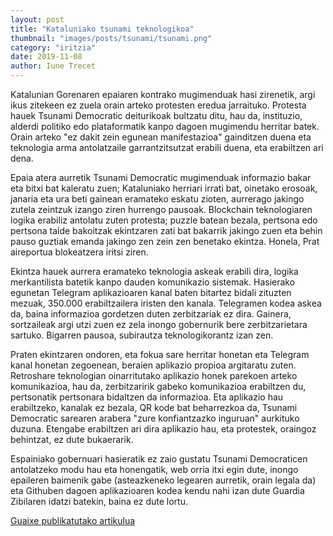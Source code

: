 ```yaml
---
layout: post
title: "Kataluniako tsunami teknologikoa"
thumbnail: "images/posts/tsunami/tsunami.png"
category: "iritzia"
date: 2019-11-08
author: Iune Trecet
---
```


Katalunian Gorenaren epaiaren kontrako mugimenduak hasi zirenetik, argi ikus zitekeen ez zuela orain arteko protesten eredua jarraituko. Protesta hauek Tsunami Democratic deiturikoak bultzatu ditu, hau da, instituzio, alderdi politiko edo plataformatik kanpo dagoen mugimendu herritar batek. Orain arteko "ez dakit zein egunean manifestazioa" gainditzen duena eta teknologia arma antolatzaile garrantzitsutzat erabili duena, eta erabiltzen ari dena.

Epaia atera aurretik Tsunami Democratic mugimenduak informazio bakar eta bitxi bat kaleratu zuen; Kataluniako herriari irrati bat, oinetako erosoak, janaria eta ura beti gainean eramateko eskatu zioten, aurrerago jakingo zutela zeintzuk izango ziren hurrengo pausoak. Blockchain teknologiaren logika erabiliz antolatu zuten protesta; puzzle batean bezala, pertsona edo pertsona talde bakoitzak ekintzaren zati bat bakarrik jakingo zuen eta behin pauso guztiak emanda jakingo zen zein zen benetako ekintza. Honela, Prat aireportua blokeatzera iritsi ziren.

Ekintza hauek aurrera eramateko teknologia askeak erabili dira, logika merkantilista batetik kanpo dauden komunikazio sistemak. Hasierako egunetan Telegram aplikazioaren kanal baten bitartez bidali zituzten mezuak, 350.000 erabiltzailera iristen den kanala. Telegramen kodea askea da, baina informazioa gordetzen duten zerbitzariak ez dira. Gainera, sortzaileak argi utzi zuen ez zela inongo gobernurik bere zerbitzarietara sartuko. Bigarren pausoa, subirautza teknologikorantz izan zen.

Praten ekintzaren ondoren, eta fokua sare herritar honetan eta Telegram kanal honetan zegoenean, beraien aplikazio propioa argitaratu zuten. Retroshare teknologian oinarritutako aplikazio honek parekoen arteko komunikazioa, hau da, zerbitzaririk gabeko komunikazioa erabiltzen du, pertsonatik pertsonara bidaltzen da informazioa. Eta aplikazio hau erabiltzeko, kanalak ez bezala, QR kode bat beharrezkoa da, Tsunami Democratic sarearen arabera "zure konfiantzazko inguruan" aurkituko duzuna. Etengabe erabiltzen ari dira aplikazio hau, eta protestek, oraingoz behintzat, ez dute bukaerarik.

Espainiako gobernuari hasieratik ez zaio gustatu Tsunami Democraticen antolatzeko modu hau eta honengatik, web orria itxi egin dute, inongo epaileren baimenik gabe (asteazkeneko legearen aurretik, orain legala da) eta Githuben dagoen aplikazioaren kodea kendu nahi izan dute Guardia Zibilaren idatzi batekin, baina ez dute lortu.

<a
href="https://guaixe.eus/komunitatea/iune/1573031568110-kataluniako-tsunami-teknologikoa">Guaixe publikatutako artikulua</a>
